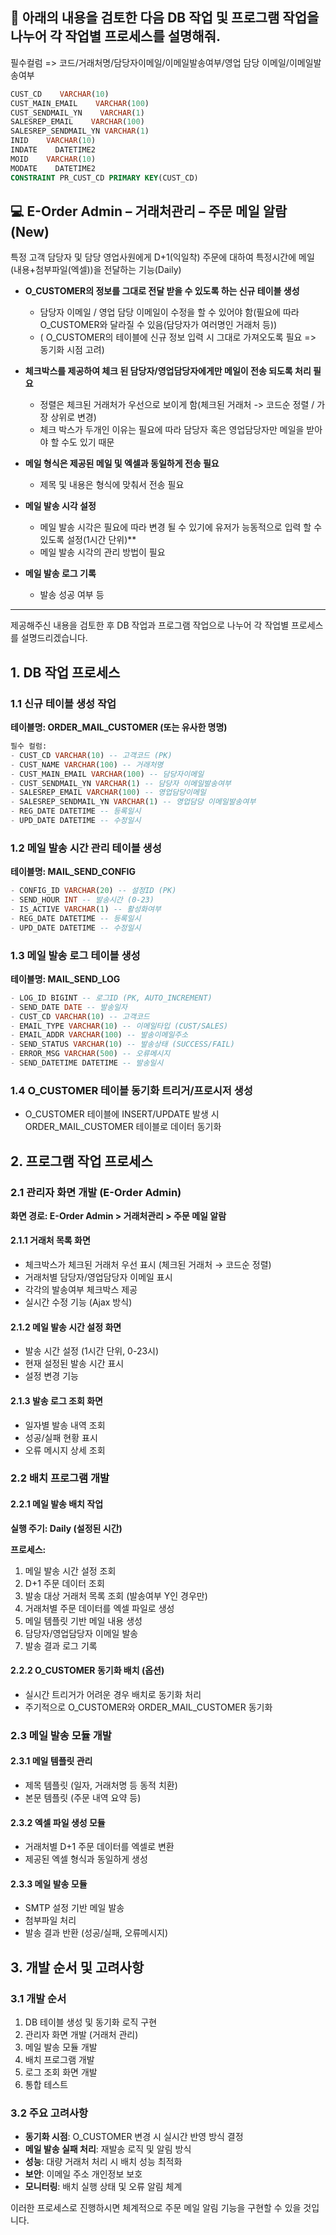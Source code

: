 ## 💾 아래의 내용을 검토한 다음 DB 작업 및 프로그램 작업을 나누어 각 작업별 프로세스를 설명해줘.


필수컬럼 => 코드/거래처명/담당자이메일/이메일발송여부/영업 담당 이메일/이메일발송여부
```sql
CUST_CD    VARCHAR(10)
CUST_MAIN_EMAIL    VARCHAR(100)
CUST_SENDMAIL_YN    VARCHAR(1)
SALESREP_EMAIL    VARCHAR(100)
SALESREP_SENDMAIL_YN VARCHAR(1)
INID    VARCHAR(10)
INDATE    DATETIME2
MOID    VARCHAR(10)
MODATE    DATETIME2
CONSTRAINT PR_CUST_CD PRIMARY KEY(CUST_CD)
```

## 💻  E-Order Admin – 거래처관리 – 주문 메일 알람(New)
특정 고객 담당자 및 담당 영업사원에게 D+1(익일착) 주문에 대하여 특정시간에 메일(내용+첨부파일(엑셀))을 전달하는 기능(Daily)

* **O_CUSTOMER의 정보를 그대로 전달 받을 수 있도록 하는 신규 테이블 생성**
	* 담당자 이메일 / 영업 담당 이메일이 수정을 할 수 있어야 함(필요에 따라 O_CUSTOMER와 달라질 수 있음(담당자가 여러명인 거래처 등))
	* ( O_CUSTOMER의 테이블에 신규 정보 입력 시 그대로 가져오도록 필요 => 동기화 시점 고려)
­
* **체크박스를 제공하여 체크 된 담당자/영업담당자에게만 메일이 전송 되도록 처리 필요**
	* 정렬은 체크된 거래처가 우선으로 보이게 함(체크된 거래처 -> 코드순 정렬 / 가장 상위로 변경)
	* 체크 박스가 두개인 이유는 필요에 따라 담당자 혹은 영업담당자만 메일을 받아야 할 수도 있기 때문

* **메일 형식은 제공된 메일 및 엑셀과 동일하게 전송 필요**
	* 제목 및 내용은 형식에 맞춰서 전송 필요

* **메일 발송 시각 설정**
	* 메일 발송 시각은 필요에 따라 변경 될 수 있기에 유저가 능동적으로 입력 할 수 있도록 설정(1시간 단위)**
	* 메일 발송 시각의 관리 방법이 필요

* **메일 발송 로그 기록**
	* 발송 성공 여부 등



---------------------------------------------------------------------

제공해주신 내용을 검토한 후 DB 작업과 프로그램 작업으로 나누어 각 작업별 프로세스를 설명드리겠습니다.

## 1. DB 작업 프로세스

### 1.1 신규 테이블 생성 작업
**테이블명: ORDER_MAIL_CUSTOMER (또는 유사한 명명)**
```sql
필수 컬럼:
- CUST_CD VARCHAR(10) -- 고객코드 (PK)
- CUST_NAME VARCHAR(100) -- 거래처명
- CUST_MAIN_EMAIL VARCHAR(100) -- 담당자이메일
- CUST_SENDMAIL_YN VARCHAR(1) -- 담당자 이메일발송여부
- SALESREP_EMAIL VARCHAR(100) -- 영업담당이메일
- SALESREP_SENDMAIL_YN VARCHAR(1) -- 영업담당 이메일발송여부
- REG_DATE DATETIME -- 등록일시
- UPD_DATE DATETIME -- 수정일시
```

### 1.2 메일 발송 시간 관리 테이블 생성
**테이블명: MAIL_SEND_CONFIG**
```sql
- CONFIG_ID VARCHAR(20) -- 설정ID (PK)
- SEND_HOUR INT -- 발송시간 (0-23)
- IS_ACTIVE VARCHAR(1) -- 활성화여부
- REG_DATE DATETIME -- 등록일시
- UPD_DATE DATETIME -- 수정일시
```

### 1.3 메일 발송 로그 테이블 생성
**테이블명: MAIL_SEND_LOG**
```sql
- LOG_ID BIGINT -- 로그ID (PK, AUTO_INCREMENT)
- SEND_DATE DATE -- 발송일자
- CUST_CD VARCHAR(10) -- 고객코드
- EMAIL_TYPE VARCHAR(10) -- 이메일타입 (CUST/SALES)
- EMAIL_ADDR VARCHAR(100) -- 발송이메일주소
- SEND_STATUS VARCHAR(10) -- 발송상태 (SUCCESS/FAIL)
- ERROR_MSG VARCHAR(500) -- 오류메시지
- SEND_DATETIME DATETIME -- 발송일시
```

### 1.4 O_CUSTOMER 테이블 동기화 트리거/프로시저 생성
- O_CUSTOMER 테이블에 INSERT/UPDATE 발생 시 ORDER_MAIL_CUSTOMER 테이블로 데이터 동기화

## 2. 프로그램 작업 프로세스

### 2.1 관리자 화면 개발 (E-Order Admin)
**화면 경로: E-Order Admin > 거래처관리 > 주문 메일 알람**

#### 2.1.1 거래처 목록 화면
- 체크박스가 체크된 거래처 우선 표시 (체크된 거래처 → 코드순 정렬)
- 거래처별 담당자/영업담당자 이메일 표시
- 각각의 발송여부 체크박스 제공
- 실시간 수정 기능 (Ajax 방식)

#### 2.1.2 메일 발송 시간 설정 화면
- 발송 시간 설정 (1시간 단위, 0-23시)
- 현재 설정된 발송 시간 표시
- 설정 변경 기능

#### 2.1.3 발송 로그 조회 화면
- 일자별 발송 내역 조회
- 성공/실패 현황 표시
- 오류 메시지 상세 조회

### 2.2 배치 프로그램 개발
#### 2.2.1 메일 발송 배치 작업
**실행 주기: Daily (설정된 시간)**

**프로세스:**
1. 메일 발송 시간 설정 조회
2. D+1 주문 데이터 조회
3. 발송 대상 거래처 목록 조회 (발송여부 Y인 경우만)
4. 거래처별 주문 데이터를 엑셀 파일로 생성
5. 메일 템플릿 기반 메일 내용 생성
6. 담당자/영업담당자 이메일 발송
7. 발송 결과 로그 기록

#### 2.2.2 O_CUSTOMER 동기화 배치 (옵션)
- 실시간 트리거가 어려운 경우 배치로 동기화 처리
- 주기적으로 O_CUSTOMER와 ORDER_MAIL_CUSTOMER 동기화

### 2.3 메일 발송 모듈 개발
#### 2.3.1 메일 템플릿 관리
- 제목 템플릿 (일자, 거래처명 등 동적 치환)
- 본문 템플릿 (주문 내역 요약 등)

#### 2.3.2 엑셀 파일 생성 모듈
- 거래처별 D+1 주문 데이터를 엑셀로 변환
- 제공된 엑셀 형식과 동일하게 생성

#### 2.3.3 메일 발송 모듈
- SMTP 설정 기반 메일 발송
- 첨부파일 처리
- 발송 결과 반환 (성공/실패, 오류메시지)

## 3. 개발 순서 및 고려사항

### 3.1 개발 순서
1. DB 테이블 생성 및 동기화 로직 구현
2. 관리자 화면 개발 (거래처 관리)
3. 메일 발송 모듈 개발
4. 배치 프로그램 개발
5. 로그 조회 화면 개발
6. 통합 테스트

### 3.2 주요 고려사항
- **동기화 시점**: O_CUSTOMER 변경 시 실시간 반영 방식 결정
- **메일 발송 실패 처리**: 재발송 로직 및 알림 방식
- **성능**: 대량 거래처 처리 시 배치 성능 최적화
- **보안**: 이메일 주소 개인정보 보호
- **모니터링**: 배치 실행 상태 및 오류 알림 체계

이러한 프로세스로 진행하시면 체계적으로 주문 메일 알림 기능을 구현할 수 있을 것입니다.
